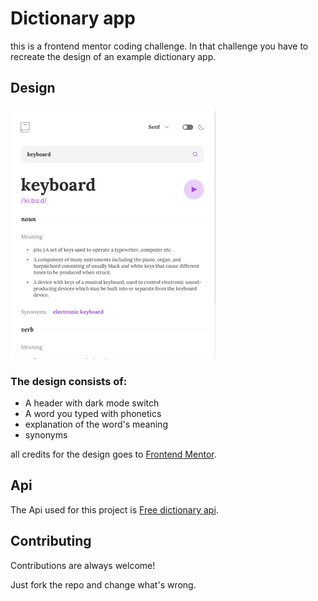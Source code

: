 


# Dictionary app
this is a frontend mentor coding challenge. In that challenge you have to recreate the design of an example dictionary app.


## Design


![design showing a example Dictionary app](https://raw.githubusercontent.com/JustKooba/Dictionary-app/master/src/assets/design/mobiledesign.png)

### The design consists of:
- A header with dark mode switch
- A word you typed with phonetics
- explanation of the word's meaning
- synonyms

all credits for the design goes to [Frontend Mentor](https://www.frontendmentor.io/challenges).

## Api
The Api used for this project is [Free dictionary api](https://dictionaryapi.dev/).
## Contributing

Contributions are always welcome!

Just fork the repo and change what's wrong.

